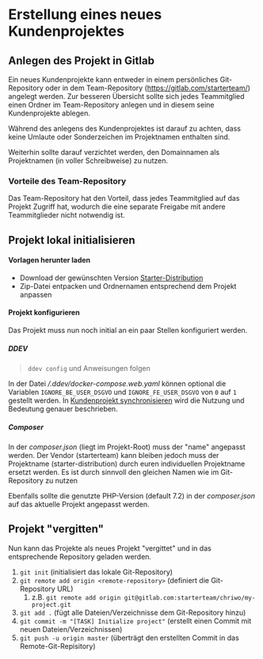 # Erstellung eines neues Kundenprojektes

## Anlegen des Projekt in Gitlab

Ein neues Kundenprojekte kann entweder in einem persönliches Git-Repository oder in dem
Team-Repository (https://gitlab.com/starterteam/) angelegt werden. Zur besseren Übersicht
sollte sich jedes Teammitglied einen Ordner im Team-Repository anlegen und in diesem seine
Kundenprojekte ablegen.

Während des anlegens des Kundenprojektes ist darauf zu achten, dass keine Umlaute oder
Sonderzeichen im Projektnamen enthalten sind.

Weiterhin sollte darauf verzichtet werden, den Domainnamen als Projektnamen (in voller
Schreibweise) zu nutzen.

### Vorteile des Team-Repository

Das Team-Repository hat den Vorteil, dass jedes Teammitglied auf das Projekt Zugriff hat,
wodurch die eine separate Freigabe mit andere Teammitglieder nicht notwendig ist.

## Projekt lokal initialisieren

#### Vorlagen herunter laden

* Download der gewünschten Version [Starter-Distribution](https://gitlab.com/starterteam/Starter-Distribution/-/tags)
* Zip-Datei entpacken und Ordnernamen entsprechend dem Projekt anpassen

#### Projekt konfigurieren

Das Projekt muss nun noch initial an ein paar Stellen konfiguriert werden.

##### DDEV

> `ddev config` und Anweisungen folgen

In der Datei _/.ddev/docker-compose.web.yaml_ können optional die Variablen `IGNORE_BE_USER_DSGVO` und `IGNORE_FE_USER_DSGVO`
von `0` auf `1` gestellt werden. In [Kundenprojekt synchronisieren](./project-synchronisieren.md) wird die Nutzung und Bedeutung
genauer beschrieben.

##### Composer

In der _composer.json_ (liegt im Projekt-Root) muss der "name" angepasst werden. Der Vendor (starterteam) kann bleiben
jedoch muss der Projektname (starter-distribution) durch euren individuellen Projektname ersetzt werden. Es ist durch
sinnvoll den gleichen Namen wie im Git-Repository zu nutzen

Ebenfalls sollte die genutzte PHP-Version (default 7.2) in der _composer.json_ auf das aktuelle Projekt angepasst werden.


## Projekt "vergitten"

Nun kann das Projekte als neues Projekt "vergittet" und in das entsprechende Repository geladen
werden.

1. `git init` (initialisiert das lokale Git-Repository)
1. `git remote add origin <remote-repository>` (definiert die Git-Repository URL)
    1. z.B. `git remote add origin git@gitlab.com:starterteam/chriwo/my-project.git`
1. `git add .` (fügt alle Dateien/Verzeichnisse dem Git-Repository hinzu)
1. `git commit -m "[TASK] Initialize project"` (erstellt einen Commit mit neuen Dateien/Verzeichnissen)
1. `git push -u origin master` (überträgt den erstellten Commit in das Remote-Git-Repisitory)
